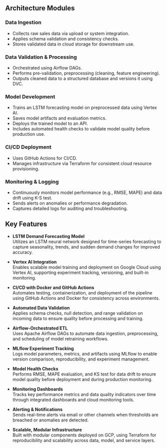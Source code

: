 ## Architecture Modules

### Data Ingestion
- Collects raw sales data via upload or system integration.
- Applies schema validation and consistency checks.
- Stores validated data in cloud storage for downstream use.

### Data Validation & Processing
- Orchestrated using Airflow DAGs.
- Performs pre-validation, preprocessing (cleaning, feature engineering).
- Outputs cleaned data to a structured database and versions it using DVC.

### Model Development
- Trains an LSTM forecasting model on preprocessed data using Vertex AI.
- Saves model artifacts and evaluation metrics.
- Deploys the trained model to an API.
- Includes automated health checks to validate model quality before production use.

### CI/CD Deployment
- Uses GitHub Actions for CI/CD.
- Manages infrastructure via Terraform for consistent cloud resource provisioning.

### Monitoring & Logging
- Continuously monitors model performance (e.g., RMSE, MAPE) and data drift using K-S test.
- Sends alerts on anomalies or performance degradation.
- Captures detailed logs for auditing and troubleshooting.

## Key Features

- **LSTM Demand Forecasting Model**  
  Utilizes an LSTM neural network designed for time-series forecasting to capture seasonality, trends, and sudden demand changes for improved accuracy.

- **Vertex AI Integration**  
  Enables scalable model training and deployment on Google Cloud using Vertex AI, supporting experiment tracking, versioning, and built-in monitoring.

- **CI/CD with Docker and GitHub Actions**  
  Automates testing, containerization, and deployment of the pipeline using GitHub Actions and Docker for consistency across environments.

- **Automated Data Validation**  
  Applies schema checks, null detection, and range validation on incoming data to ensure quality before processing and training.

- **Airflow-Orchestrated ETL**  
  Uses Apache Airflow DAGs to automate data ingestion, preprocessing, and scheduling of model retraining workflows.

- **MLflow Experiment Tracking**  
  Logs model parameters, metrics, and artifacts using MLflow to enable version comparison, reproducibility, and experiment management.

- **Model Health Checks**  
  Performs RMSE, MAPE evaluation, and KS test for data drift to ensure model quality before deployment and during production monitoring.

- **Monitoring Dashboards**  
  Tracks key performance metrics and data quality indicators over time through integrated dashboards and cloud monitoring tools.

- **Alerting & Notifications**  
  Sends real-time alerts via email or other channels when thresholds are breached or anomalies are detected.

- **Scalable, Modular Infrastructure**  
  Built with modular components deployed on GCP, using Terraform for reproducibility and scalability across data, model, and service layers.
